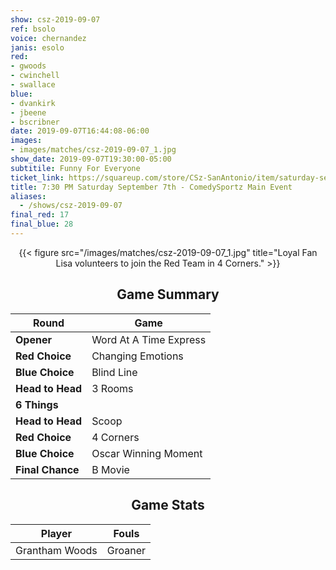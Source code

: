 ```yaml
---
show: csz-2019-09-07
ref: bsolo
voice: chernandez
janis: esolo
red:
- gwoods
- cwinchell
- swallace
blue:
- dvankirk
- jbeene
- bscribner
date: 2019-09-07T16:44:08-06:00
images:
- images/matches/csz-2019-09-07_1.jpg
show_date: 2019-09-07T19:30:00-05:00
subtitile: Funny For Everyone
ticket_link: https://squareup.com/store/CSz-SanAntonio/item/saturday-sept-th-pm-comedysportz-main-event
title: 7:30 PM Saturday September 7th - ComedySportz Main Event
aliases:
  - /shows/csz-2019-09-07
final_red: 17
final_blue: 28
---
```


<center>

{{< figure src="/images/matches/csz-2019-09-07_1.jpg" title="Loyal Fan Lisa volunteers to join the Red Team in 4 Corners." >}}

## Game Summary

| **Round** | **Game** |
|--------------|------|
| **Opener**       |Word At A Time Express|
| **Red Choice**   |Changing Emotions|
| **Blue Choice**  |Blind Line|
| **Head to Head** |3 Rooms|
| **6 Things**     |      |
| **Head to Head** |Scoop|
| **Red Choice**   |4 Corners|
| **Blue Choice**  |Oscar Winning Moment|
| **Final Chance** |B Movie|

## Game Stats

| **Player** | **Fouls** |
|--------|-------|
|Grantham Woods|Groaner|


</center>
